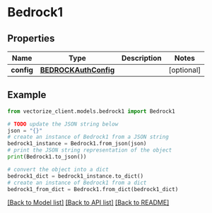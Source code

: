 # Bedrock1


## Properties

Name | Type | Description | Notes
------------ | ------------- | ------------- | -------------
**config** | [**BEDROCKAuthConfig**](BEDROCKAuthConfig.md) |  | [optional] 

## Example

```python
from vectorize_client.models.bedrock1 import Bedrock1

# TODO update the JSON string below
json = "{}"
# create an instance of Bedrock1 from a JSON string
bedrock1_instance = Bedrock1.from_json(json)
# print the JSON string representation of the object
print(Bedrock1.to_json())

# convert the object into a dict
bedrock1_dict = bedrock1_instance.to_dict()
# create an instance of Bedrock1 from a dict
bedrock1_from_dict = Bedrock1.from_dict(bedrock1_dict)
```
[[Back to Model list]](../README.md#documentation-for-models) [[Back to API list]](../README.md#documentation-for-api-endpoints) [[Back to README]](../README.md)



